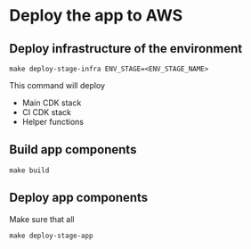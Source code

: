 # Deploy the app to AWS

## Deploy infrastructure of the environment

```shell script
make deploy-stage-infra ENV_STAGE=<ENV_STAGE_NAME>
```

This command will deploy
* Main CDK stack
* CI CDK stack
* Helper functions

## Build app components
```shell script
make build
```

## Deploy app components
Make sure that all 
```shell script
make deploy-stage-app
```
